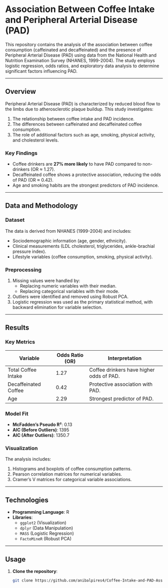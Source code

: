 # Association Between Coffee Intake and Peripheral Arterial Disease (PAD)

This repository contains the analysis of the association between coffee consumption (caffeinated and decaffeinated) and the presence of Peripheral Arterial Disease (PAD) using data from the National Health and Nutrition Examination Survey (NHANES, 1999-2004). The study employs logistic regression, odds ratios, and exploratory data analysis to determine significant factors influencing PAD.

---

## Overview

Peripheral Arterial Disease (PAD) is characterized by reduced blood flow to the limbs due to atherosclerotic plaque buildup. This study investigates:
1. The relationship between coffee intake and PAD incidence.
2. The differences between caffeinated and decaffeinated coffee consumption.
3. The role of additional factors such as age, smoking, physical activity, and cholesterol levels.

### Key Findings
- Coffee drinkers are **27% more likely** to have PAD compared to non-drinkers (OR ≈ 1.27).
- Decaffeinated coffee shows a protective association, reducing the odds of PAD (OR ≈ 0.42).
- Age and smoking habits are the strongest predictors of PAD incidence.

---

## Data and Methodology

### Dataset
The data is derived from NHANES (1999-2004) and includes:
- Sociodemographic information (age, gender, ethnicity).
- Clinical measurements (LDL cholesterol, triglycerides, ankle-brachial pressure index).
- Lifestyle variables (coffee consumption, smoking, physical activity).

### Preprocessing
1. Missing values were handled by:
   - Replacing numeric variables with their median.
   - Replacing categorical variables with their mode.
2. Outliers were identified and removed using Robust PCA.
3. Logistic regression was used as the primary statistical method, with backward elimination for variable selection.

---

## Results

### Key Metrics
| **Variable**         | **Odds Ratio (OR)** | **Interpretation**                         |
|-----------------------|---------------------|-------------------------------------------|
| Total Coffee Intake   | 1.27               | Coffee drinkers have higher odds of PAD.  |
| Decaffeinated Coffee  | 0.42               | Protective association with PAD.          |
| Age                  | 2.29               | Strongest predictor of PAD.               |

### Model Fit
- **McFadden’s Pseudo R²**: 0.13
- **AIC (Before Outliers)**: 1395
- **AIC (After Outliers)**: 1350.7

### Visualization
The analysis includes:
1. Histograms and boxplots of coffee consumption patterns.
2. Pearson correlation matrices for numerical variables.
3. Cramer’s V matrices for categorical variable associations.

---

## Technologies
- **Programming Language**: R
- **Libraries**:
  - `ggplot2` (Visualization)
  - `dplyr` (Data Manipulation)
  - `MASS` (Logistic Regression)
  - `FactoMineR` (Robust PCA)

---

## Usage

1. **Clone the repository**:
   ```bash
   git clone https://github.com/anibalpires4/Coffee-Intake-and-PAD-Association.git
